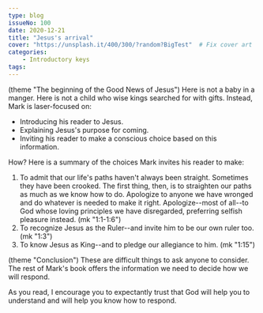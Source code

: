 ```yaml
---
type: blog
issueNo: 100
date: 2020-12-21
title: "Jesus's arrival"
cover: "https://unsplash.it/400/300/?random?BigTest"  # Fix cover art
categories:
    - Introductory keys
tags:
---
```


(theme "The beginning of the Good News of Jesus")
Here is not a baby in a manger.  Here is not a child who wise kings searched for with gifts.  Instead, Mark is laser-focused on:

*  Introducing his reader to Jesus.
*  Explaining Jesus's purpose for coming.
*  Inviting his reader to make a conscious choice based on this information.

How?   Here is a summary of the choices Mark invites his reader to make:

1. To admit that our life's paths haven't always been straight.  Sometimes they have been crooked.  The first thing, then, is to straighten our paths as much as we know how to do.  Apologize to anyone we have wronged and do whatever is needed to make it right.  Apologize--most of all--to God whose loving principles we have disregarded, preferring selfish pleasure instead. (mk "1:1-1:6")
2. To recognize Jesus as the Ruler--and invite him to be our own ruler too. (mk "1:3")
3. To know Jesus as King--and to pledge our allegiance to him. (mk "1:15")

(theme "Conclusion")
These are difficult things to ask anyone to consider.  The rest of Mark's book offers the information we need to decide how we will respond.

As you read, I encourage you to expectantly trust that God will help you to understand and will help you know how to respond.
